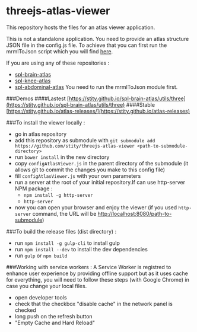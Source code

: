 # threejs-atlas-viewer
This repository hosts the files for an atlas viewer application.

This is not a standalone application. You need to provide an atlas structure JSON file in the config.js file.
To achieve that you can first run the mrmlToJson script which you will find [here](https://github.com/stity/mrmlToJson).

If you are using any of these repositories :
* [spl-brain-atlas](https://github.com/stity/spl-brain-atlas)
* [spl-knee-atlas](https://github.com/stity/spl-knee-atlas)
* [spl-abdominal-atlas](https://github.com/stity/spl-abdominal-atlas)
You need to run the mrmlToJson module first.

###Demos
####Lastest
[https://stity.github.io/spl-brain-atlas/utils/three](https://stity.github.io/spl-brain-atlas/utils/three)
####Stable
[https://stity.github.io/atlas-releases/](https://stity.github.io/atlas-releases)

###To install the viewer locally :
* go in atlas repository
* add this repository as submodule with `git submodule add https://github.com/stity/threejs-atlas-viewer <path-to-submodule-directory>`
* run `bower install` in the new directory
* copy `configAtlasViewer.js` in the parent directory of the submodule (it allows git to commit the changes you make to this config file)
* fill `configAtlasViewer.js` with your own parameters
* run a server at the root of your initial repository.If can use http-server NPM package :
    * `npm install -g http-server` 
    * `http-server`
* now you can open your browser and enjoy the viewer (if you used `http-server` command, the URL will be [http://localhost:8080/path-to-submodule](http://localhost:8080/path-to-submodule))

###To build the release files (dist directory) :
* run `npm install -g gulp-cli` to install gulp
* run `npm install --dev` to install the dev dependencies
* run `gulp` or `npm build`

###Working with service workers :
A Service Worker is registred to enhance user experience by providing offline support but as it uses cache for everything, you will need to follow these steps (with Google Chrome) in case you change your local files.
* open developer tools
* check that the checkbox "disable cache" in the network panel is checked
* long push on the refresh button
* "Empty Cache and Hard Reload"